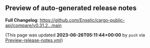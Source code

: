 ## Preview of auto-generated release notes
<!-- Release notes generated using configuration in .github/release.yml at main -->



**Full Changelog**: https://github.com/Enselic/cargo-public-api/compare/v0.31.2...main


(This page was updated **2023-06-26T05:11:44+00:00** by `push` via [Preview-release-notes.yml](https://github.com/Enselic/cargo-public-api/actions/runs/5374049918))
